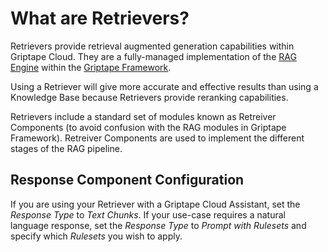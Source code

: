 # What are Retrievers?

Retrievers provide retrieval augmented generation capabilities within Griptape Cloud. They are a fully-managed implementation of the [RAG Engine](../../griptape-framework/engines/rag-engines.md) within the [Griptape Framework](../../griptape-framework/index.md).

Using a Retriever will give more accurate and effective results than using a Knowledge Base because Retrievers provide reranking capabilities.

Retrievers include a standard set of modules known as Retreiver Components (to avoid confusion with the RAG modules in Griptape Framework). Retreiver Components are used to implement the different stages of the RAG pipeline.

## Response Component Configuration

If you are using your Retriever with a Griptape Cloud Assistant, set the *Response* *Type* to *Text Chunks*. If your use-case requires a natural language response, set the *Response* *Type* to *Prompt with Rulesets* and specify which *Rulesets* you wish to apply.

